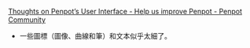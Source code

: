 [Thoughts on Penpot’s User Interface - Help us improve Penpot - Penpot Community](https://community.penpot.app/t/thoughts-on-penpot-s-user-interface/248/19) 

 *   一些圖標（圖像、曲線和筆）和文本似乎太細了。